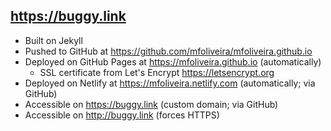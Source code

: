 ## https://buggy.link

- Built on Jekyll
- Pushed to GitHub at https://github.com/mfoliveira/mfoliveira.github.io
- Deployed on GitHub Pages at https://mfoliveira.github.io (automatically)
  - SSL certificate from Let's Encrypt https://letsencrypt.org
- Deployed on Netlify at https://mfoliveira.netlify.com (automatically; via GitHub)  
- Accessible on https://buggy.link (custom domain; via GitHub)
- Accessible on http://buggy.link (forces HTTPS)

